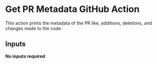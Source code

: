 # Get PR Metadata GitHub Action

This action prints the metadata of the PR like, additions, deletions, and changes made to the code. 

## Inputs

**No inputs required**
